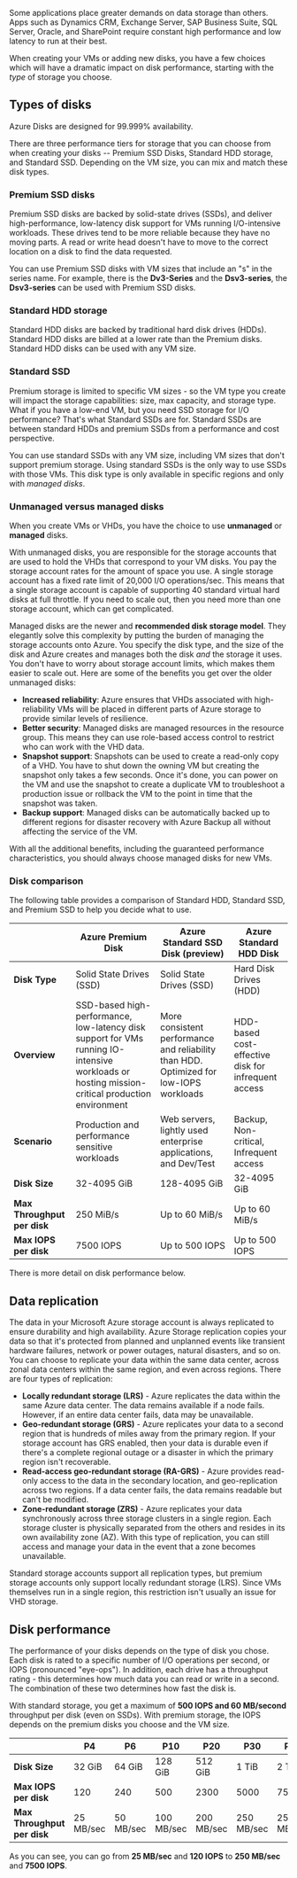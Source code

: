 Some applications place greater demands on data storage than others. Apps such as Dynamics CRM, Exchange Server, SAP Business Suite, SQL Server, Oracle, and SharePoint require constant high performance and low latency to run at their best.

When creating your VMs or adding new disks, you have a few choices which will have a dramatic impact on disk performance, starting with the _type_ of storage you choose.

## Types of disks 
Azure Disks are designed for 99.999% availability. 

There are three performance tiers for storage that you can choose from when creating your disks -- Premium SSD Disks, Standard HDD storage, and Standard SSD. Depending on the VM size, you can mix and match these disk types.

### Premium SSD disks 

Premium SSD disks are backed by solid-state drives (SSDs), and deliver high-performance, low-latency disk support for VMs running I/O-intensive workloads. These drives tend to be more reliable because they have no moving parts. A read or write head doesn't have to move to the correct location on a disk to find the data requested. 

You can use Premium SSD disks with VM sizes that include an "s" in the series name. For example, there is the **Dv3-Series** and the **Dsv3-series**, the **Dsv3-series** can be used with Premium SSD disks.

### Standard HDD storage

Standard HDD disks are backed by traditional hard disk drives (HDDs). Standard HDD disks are billed at a lower rate than the Premium disks. Standard HDD disks can be used with any VM size.

### Standard SSD

Premium storage is limited to specific VM sizes - so the VM type you create will impact the storage capabilities: size, max capacity, and storage type. What if you have a low-end VM, but you need SSD storage for I/O performance? That's what Standard SSDs are for. Standard SSDs are between standard HDDs and premium SSDs from a performance and cost perspective.

You can use standard SSDs with any VM size, including VM sizes that don't support premium storage. Using standard SSDs is the only way to use SSDs with those VMs. This disk type is only available in specific regions and only with _managed disks_.

### Unmanaged versus managed disks

When you create VMs or VHDs, you have the choice to use **unmanaged** or **managed** disks.

With unmanaged disks, you are responsible for the storage accounts that are used to hold the VHDs that correspond to your VM disks. You pay the storage account rates for the amount of space you use. A single storage account has a fixed rate limit of 20,000 I/O operations/sec. This means that a single storage account is capable of supporting 40 standard virtual hard disks at full throttle. If you need to scale out, then you need more than one storage account, which can get complicated.

Managed disks are the newer and **recommended disk storage model**. They elegantly solve this complexity by putting the burden of managing the storage accounts onto Azure. You specify the disk type, and the size of the disk and Azure creates and manages both the disk _and_ the storage it uses. You don't have to worry about storage account limits, which makes them easier to scale out. Here are some of the benefits you get over the older unmanaged disks:

- **Increased reliability**: Azure ensures that VHDs associated with high-reliability VMs will be placed in different parts of Azure storage to provide similar levels of resilience.
- **Better security**: Managed disks are managed resources in the resource group. This means they can use role-based access control to restrict who can work with the VHD data.
- **Snapshot support**: Snapshots can be used to create a read-only copy of a VHD. You have to shut down the owning VM but creating the snapshot only takes a few seconds. Once it's done, you can power on the VM and use the snapshot to create a duplicate VM to troubleshoot a production issue or rollback the VM to the point in time that the snapshot was taken.
- **Backup support**: Managed disks can be automatically backed up to different regions for disaster recovery with Azure Backup all without affecting the service of the VM.

With all the additional benefits, including the guaranteed performance characteristics, you should always choose managed disks for new VMs.

### Disk comparison
The following table provides a comparison of Standard HDD, Standard SSD, and Premium SSD to help you decide what to use.

|    | Azure Premium Disk |Azure Standard SSD Disk (preview)| Azure Standard HDD Disk 
|--- | ------------------ | ------------------------------- | ----------------------- 
| **Disk Type** | Solid State Drives (SSD) | Solid State Drives (SSD) | Hard Disk Drives (HDD)  
| **Overview**  | SSD-based high-performance, low-latency disk support for VMs running IO-intensive workloads or hosting mission-critical production environment |More consistent performance and reliability than HDD. Optimized for low-IOPS workloads| HDD-based cost-effective disk for infrequent access
| **Scenario**  | Production and performance sensitive workloads |Web servers, lightly used enterprise applications, and Dev/Test| Backup, Non-critical, Infrequent access 
| **Disk Size** | 32-4095 GiB | 128-4095 GiB | 32-4095 GiB 
| **Max Throughput per disk** | 250 MiB/s | Up to 60 MiB/s | Up to 60 MiB/s 
| **Max IOPS per disk** | 7500 IOPS | Up to 500 IOPS | Up to 500 IOPS 

There is more detail on disk performance below.

## Data replication

The data in your Microsoft Azure storage account is always replicated to ensure durability and high availability. Azure Storage replication copies your data so that it's protected from planned and unplanned events like transient hardware failures, network or power outages, natural disasters, and so on. You can choose to replicate your data within the same data center, across zonal data centers within the same region, and even across regions. There are four types of replication:

- **Locally redundant storage (LRS)** - Azure replicates the data within the same Azure data center. The data remains available if a node fails. However, if an entire data center fails, data may be unavailable.
- **Geo-redundant storage (GRS)** - Azure replicates your data to a second region that is hundreds of miles away from the primary region. If your storage account has GRS enabled, then your data is durable even if there's a complete regional outage or a disaster in which the primary region isn't recoverable.
- **Read-access geo-redundant storage (RA-GRS)** - Azure provides read-only access to the data in the secondary location, and geo-replication across two regions. If a data center fails, the data remains readable but can't be modified.
- **Zone-redundant storage (ZRS)** - Azure replicates your data synchronously across three storage clusters in a single region. Each storage cluster is physically separated from the others and resides in its own availability zone (AZ). With this type of replication, you can still access and manage your data in the event that a zone becomes unavailable.

Standard storage accounts support all replication types, but premium storage accounts only support locally redundant storage (LRS). Since VMs themselves run in a single region, this restriction isn't usually an issue for VHD storage.

## Disk performance

The performance of your disks depends on the type of disk you chose. Each disk is rated to a specific number of I/O operations per second, or IOPS (pronounced "eye-ops"). In addition, each drive has a throughput rating - this determines how much data you can read or write in a second. The combination of these two determines how fast the disk is.

With standard storage, you get a maximum of **500 IOPS and 60 MB/second** throughput per disk (even on SSDs). With premium storage, the IOPS depends on the premium disks you choose and the VM size.

|  | P4 | P6 | P10 | P20 | P30 | P40 | P50 |
|--|----|----|-----|-----|-----|-----|-----|
| **Disk Size** | 32 GiB | 64 GiB | 128 GiB | 512 GiB | 1 TiB | 2 TiB | 4 TiB |
| **Max IOPS per disk** | 120 | 240 | 500 | 2300 | 5000 | 7500 | 7500 |
| **Max Throughput per disk** | 25 MB/sec | 50 MB/sec | 100 MB/sec | 200 MB/sec | 250 MB/sec | 250 MB/sec |

As you can see, you can go from **25 MB/sec** and **120 IOPS** to **250 MB/sec** and **7500 IOPS**.